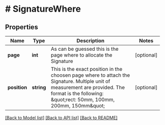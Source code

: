 # # SignatureWhere

## Properties

Name | Type | Description | Notes
------------ | ------------- | ------------- | -------------
**page** | **int** | As can be guessed this is the page where to allocate the Signature | [optional] 
**position** | **string** | This is the exact position in the choosen page where to attach the Signature. Multiple unit of measurement are provided. The format is the following: \&quot;rect: 50mm, 100mm, 200mm, 150mm\&quot; | [optional] 

[[Back to Model list]](../../README.md#documentation-for-models) [[Back to API list]](../../README.md#documentation-for-api-endpoints) [[Back to README]](../../README.md)


